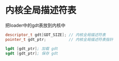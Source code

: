 # 内核全局描述符表

把loader中的gdt表放到内核中

```c++
descriptor_t gdt[GDT_SIZE]; // 内核全局描述符表
pointer_t gdt_ptr;          // 内核全局描述符表指针
```

```s
lgdt [gdt_ptr]; 加载 gdt
sgdt [gdt_ptr]; 保存 gdt
```
